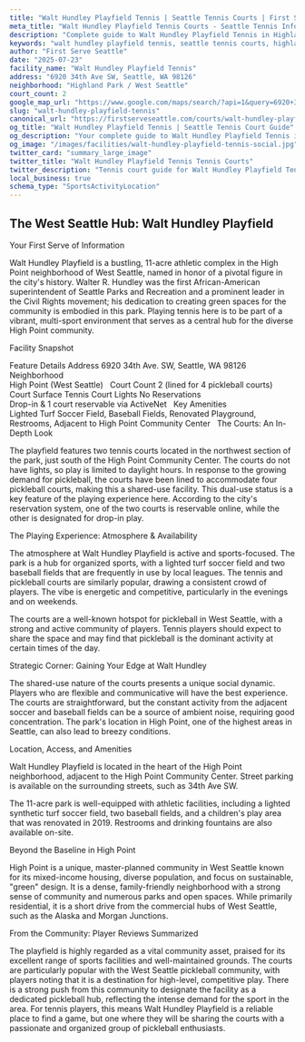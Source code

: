 ```yaml
---
title: "Walt Hundley Playfield Tennis | Seattle Tennis Courts | First Serve Seattle"
meta_title: "Walt Hundley Playfield Tennis Courts - Seattle Tennis Information & Reviews"
description: "Complete guide to Walt Hundley Playfield Tennis in Highland Park / West Seattle, Seattle. Court details, amenities, local tips, and reviews for tennis players in Seattle, WA."
keywords: "walt hundley playfield tennis, seattle tennis courts, highland park / west seattle tennis, tennis courts near me, seattle tennis, 98126 tennis courts, public tennis courts seattle, outdoor tennis courts"
author: "First Serve Seattle"
date: "2025-07-23"
facility_name: "Walt Hundley Playfield Tennis"
address: "6920 34th Ave SW, Seattle, WA 98126"
neighborhood: "Highland Park / West Seattle"
court_count: 2
google_map_url: "https://www.google.com/maps/search/?api=1&query=6920+34th+Ave+SW%2C+Seattle%2C+WA+98126"
slug: "walt-hundley-playfield-tennis"
canonical_url: "https://firstserveseattle.com/courts/walt-hundley-playfield-tennis"
og_title: "Walt Hundley Playfield Tennis | Seattle Tennis Court Guide"
og_description: "Your complete guide to Walt Hundley Playfield Tennis in Highland Park / West Seattle. Court conditions, amenities, and local tennis insights."
og_image: "/images/facilities/walt-hundley-playfield-tennis-social.jpg"
twitter_card: "summary_large_image"
twitter_title: "Walt Hundley Playfield Tennis Tennis Courts"
twitter_description: "Tennis court guide for Walt Hundley Playfield Tennis in Highland Park / West Seattle, Seattle"
local_business: true
schema_type: "SportsActivityLocation"
---
```


## The West Seattle Hub: Walt Hundley Playfield

Your First Serve of Information

Walt Hundley Playfield is a bustling, 11-acre athletic complex in the High Point neighborhood of West Seattle, named in honor of a pivotal figure in the city's history. Walter R. Hundley was the first African-American superintendent of Seattle Parks and Recreation and a prominent leader in the Civil Rights movement; his dedication to creating green spaces for the community is embodied in this park. Playing tennis here is to be part of a vibrant, multi-sport environment that serves as a central hub for the diverse High Point community.   

Facility Snapshot

Feature	Details
Address	
6920 34th Ave. SW, Seattle, WA 98126    
Neighborhood	
High Point (West Seattle)    
Court Count	2 (lined for 4 pickleball courts)
Court Surface	Tennis
Court Lights	No
Reservations	
Drop-in & 1 court reservable via ActiveNet    
Key Amenities	
Lighted Turf Soccer Field, Baseball Fields, Renovated Playground, Restrooms, Adjacent to High Point Community Center    
The Courts: An In-Depth Look

The playfield features two tennis courts located in the northwest section of the park, just south of the High Point Community Center. The courts do not have lights, so play is limited to daylight hours. In response to the growing demand for pickleball, the courts have been lined to accommodate four pickleball courts, making this a shared-use facility. This dual-use status is a key feature of the playing experience here. According to the city's reservation system, one of the two courts is reservable online, while the other is designated for drop-in play.   

The Playing Experience: Atmosphere & Availability

The atmosphere at Walt Hundley Playfield is active and sports-focused. The park is a hub for organized sports, with a lighted turf soccer field and two baseball fields that are frequently in use by local leagues. The tennis and pickleball courts are similarly popular, drawing a consistent crowd of players. The vibe is energetic and competitive, particularly in the evenings and on weekends.   

The courts are a well-known hotspot for pickleball in West Seattle, with a strong and active community of players. Tennis players should expect to share the space and may find that pickleball is the dominant activity at certain times of the day.   

Strategic Corner: Gaining Your Edge at Walt Hundley

The shared-use nature of the courts presents a unique social dynamic. Players who are flexible and communicative will have the best experience. The courts are straightforward, but the constant activity from the adjacent soccer and baseball fields can be a source of ambient noise, requiring good concentration. The park's location in High Point, one of the highest areas in Seattle, can also lead to breezy conditions.

Location, Access, and Amenities

Walt Hundley Playfield is located in the heart of the High Point neighborhood, adjacent to the High Point Community Center. Street parking is available on the surrounding streets, such as 34th Ave SW.   

The 11-acre park is well-equipped with athletic facilities, including a lighted synthetic turf soccer field, two baseball fields, and a children's play area that was renovated in 2019. Restrooms and drinking fountains are also available on-site.   

Beyond the Baseline in High Point

High Point is a unique, master-planned community in West Seattle known for its mixed-income housing, diverse population, and focus on sustainable, "green" design. It is a dense, family-friendly neighborhood with a strong sense of community and numerous parks and open spaces. While primarily residential, it is a short drive from the commercial hubs of West Seattle, such as the Alaska and Morgan Junctions.   

From the Community: Player Reviews Summarized

The playfield is highly regarded as a vital community asset, praised for its excellent range of sports facilities and well-maintained grounds. The courts are particularly popular with the West Seattle pickleball community, with players noting that it is a destination for high-level, competitive play. There is a strong push from this community to designate the facility as a dedicated pickleball hub, reflecting the intense demand for the sport in the area. For tennis players, this means Walt Hundley Playfield is a reliable place to find a game, but one where they will be sharing the courts with a passionate and organized group of pickleball enthusiasts.
